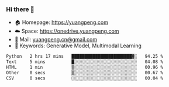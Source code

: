 ### Hi there 👋

- 🏠 Homepage: https://yuangpeng.com
- ☁️ Space: https://onedrive.yuangpeng.com
- 📧 Mail: yuangpeng.cn@gmail.com
- 🌅 Keywords: Generative Model, Multimodal Learning

<!--
**yuangpeng/yuangpeng** is a ✨ _special_ ✨ repository because its `README.md` (this file) appears on your GitHub profile.

Here are some ideas to get you started:

- 🔭 I’m currently working on ...
- 🌱 I’m currently learning ...
- 👯 I’m looking to collaborate on ...
- 🤔 I’m looking for help with ...
- 💬 Ask me about ...
- 📫 How to reach me: ...
- 😄 Pronouns: ...
- ⚡ Fun fact: ...
-->

<!--START_SECTION:waka-->

```txt
Python   2 hrs 17 mins   ███████████████████████▓░   94.25 %
Text     5 mins          █░░░░░░░░░░░░░░░░░░░░░░░░   04.08 %
HTML     1 min           ▒░░░░░░░░░░░░░░░░░░░░░░░░   00.96 %
Other    0 secs          ▒░░░░░░░░░░░░░░░░░░░░░░░░   00.67 %
CSV      0 secs          ░░░░░░░░░░░░░░░░░░░░░░░░░   00.04 %
```

<!--END_SECTION:waka-->
